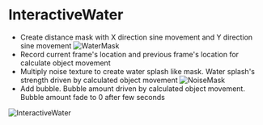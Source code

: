 # InteractiveWater
- Create distance mask with X direction sine movement and Y direction sine movement
![WaterMask](https://github.com/user-attachments/assets/df8cc412-c2ce-43ce-8f4d-ed96ac5fc927)
- Record current frame's location and previous frame's location for calculate object movement
- Multiply noise texture to create water splash like mask. Water splash's strength driven by calculated object movement
![NoiseMask](https://github.com/user-attachments/assets/0557327f-083a-485c-a048-c7d79d3200ca)
- Add bubble. Bubble amount driven by calculated object movement. Bubble amount fade to 0 after few seconds
 
![InteractiveWater](https://github.com/user-attachments/assets/7569ea89-d388-4fbe-873c-10343c82eb89)
